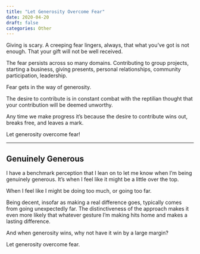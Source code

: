 ```yaml
---
title: "Let Generosity Overcome Fear"
date: 2020-04-20
draft: false
categories: Other
---
```


Giving is scary. A creeping fear lingers, always, that what you’ve got is not enough. That your gift will not be well received.

The fear persists across so many domains. Contributing to group projects, starting a business, giving presents, personal relationships, community participation, leadership.

Fear gets in the way of generosity.

The desire to contribute is in constant combat with the reptilian thought that your contribution will be deemed unworthy.

Any time we make progress it’s because the desire to contribute wins out, breaks free, and leaves a mark.

Let generosity overcome fear!
***
## Genuinely Generous
I have a benchmark perception that I lean on to let me know when I’m being genuinely generous. It’s when I feel like it might be a little over the top.

When I feel like I might be doing too much, or going too far.

Being decent, insofar as making a real difference goes, typically comes from going unexpectedly far. The distinctiveness of the approach makes it even more likely that whatever gesture I’m making hits home and makes a lasting difference.

And when generosity wins, why not have it win by a large margin?

Let generosity overcome fear.

